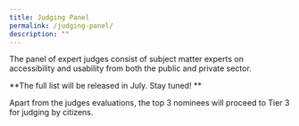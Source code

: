 ```yaml
---
title: Judging Panel
permalink: /judging-panel/
description: ""
---
```

The panel of expert judges consist of subject matter experts on accessibility and usability from both the public and private sector.  
  
**The full list will be released in July. Stay tuned!  **
  
Apart from the judges evaluations, the top 3 nominees will proceed to Tier 3 for judging by citizens.